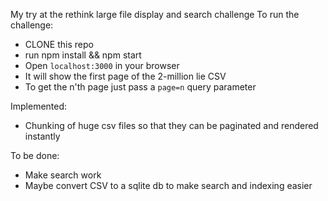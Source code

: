 My try at the rethink large file display and search challenge
To run the challenge:

- CLONE this repo
- run npm install && npm start
- Open `localhost:3000` in your browser
- It will show the first page of the 2-million lie CSV 
- To get the n'th page just pass a `page=n` query parameter

Implemented: 

- Chunking of huge csv files so that they can be paginated and rendered instantly

To be done:

- Make search work
- Maybe convert CSV to a sqlite db to make search and indexing easier
